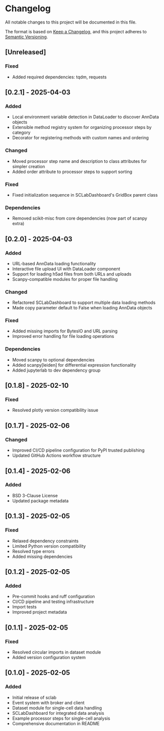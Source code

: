 # Changelog

All notable changes to this project will be documented in this file.

The format is based on [Keep a Changelog](https://keepachangelog.com/en/1.0.0/),
and this project adheres to [Semantic Versioning](https://semver.org/spec/v2.0.0.html).

## [Unreleased]
### Fixed
- Added required dependencies: tqdm, requests

## [0.2.1] - 2025-04-03
### Added
- Local environment variable detection in DataLoader to discover AnnData objects
- Extensible method registry system for organizing processor steps by category
- Decorator for registering methods with custom names and ordering

### Changed
- Moved processor step name and description to class attributes for simpler creation
- Added order attribute to processor steps to support sorting

### Fixed
- Fixed initialization sequence in SCLabDashboard's GridBox parent class

### Dependencies
- Removed scikit-misc from core dependencies (now part of scanpy extra)

## [0.2.0] - 2025-04-03
### Added
- URL-based AnnData loading functionality
- Interactive file upload UI with DataLoader component
- Support for loading h5ad files from both URLs and uploads
- Scanpy-compatible modules for proper file handling

### Changed
- Refactored SCLabDashboard to support multiple data loading methods
- Made copy parameter default to False when loading AnnData objects

### Fixed
- Added missing imports for BytesIO and URL parsing
- Improved error handling for file loading operations

### Dependencies
- Moved scanpy to optional dependencies
- Added scanpy[leiden] for differential expression functionality
- Added jupyterlab to dev dependency group

## [0.1.8] - 2025-02-10
### Fixed
- Resolved plotly version compatibility issue

## [0.1.7] - 2025-02-06
### Changed
- Improved CI/CD pipeline configuration for PyPI trusted publishing
- Updated GitHub Actions workflow structure

## [0.1.4] - 2025-02-06
### Added
- BSD 3-Clause License
- Updated package metadata

## [0.1.3] - 2025-02-05
### Fixed
- Relaxed dependency constraints
- Limited Python version compatibility
- Resolved type errors
- Added missing dependencies

## [0.1.2] - 2025-02-05
### Added
- Pre-commit hooks and ruff configuration
- CI/CD pipeline and testing infrastructure
- Import tests
- Improved project metadata

## [0.1.1] - 2025-02-05
### Fixed
- Resolved circular imports in dataset module
- Added version configuration system

## [0.1.0] - 2025-02-05
### Added
- Initial release of sclab
- Event system with broker and client
- Dataset module for single-cell data handling
- SCLabDashboard for integrated data analysis
- Example processor steps for single-cell analysis
- Comprehensive documentation in README
